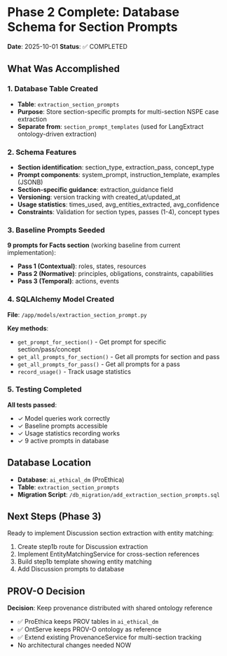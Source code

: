 # Phase 2 Complete: Database Schema for Section Prompts

**Date**: 2025-10-01
**Status**: ✅ COMPLETED

## What Was Accomplished

### 1. Database Table Created
- **Table**: `extraction_section_prompts`
- **Purpose**: Store section-specific prompts for multi-section NSPE case extraction
- **Separate from**: `section_prompt_templates` (used for LangExtract ontology-driven extraction)

### 2. Schema Features
- **Section identification**: section_type, extraction_pass, concept_type
- **Prompt components**: system_prompt, instruction_template, examples (JSONB)
- **Section-specific guidance**: extraction_guidance field
- **Versioning**: version tracking with created_at/updated_at
- **Usage statistics**: times_used, avg_entities_extracted, avg_confidence
- **Constraints**: Validation for section types, passes (1-4), concept types

### 3. Baseline Prompts Seeded
**9 prompts for Facts section** (working baseline from current implementation):
- **Pass 1 (Contextual)**: roles, states, resources
- **Pass 2 (Normative)**: principles, obligations, constraints, capabilities
- **Pass 3 (Temporal)**: actions, events

### 4. SQLAlchemy Model Created
**File**: `/app/models/extraction_section_prompt.py`

**Key methods**:
- `get_prompt_for_section()` - Get prompt for specific section/pass/concept
- `get_all_prompts_for_section()` - Get all prompts for section and pass
- `get_all_prompts_for_pass()` - Get all prompts for a pass
- `record_usage()` - Track usage statistics

### 5. Testing Completed
**All tests passed**:
- ✓ Model queries work correctly
- ✓ Baseline prompts accessible
- ✓ Usage statistics recording works
- ✓ 9 active prompts in database

## Database Location
- **Database**: `ai_ethical_dm` (ProEthica)
- **Table**: `extraction_section_prompts`
- **Migration Script**: `/db_migration/add_extraction_section_prompts.sql`

## Next Steps (Phase 3)
Ready to implement Discussion section extraction with entity matching:
1. Create step1b route for Discussion extraction
2. Implement EntityMatchingService for cross-section references
3. Build step1b template showing entity matching
4. Add Discussion prompts to database

## PROV-O Decision
**Decision**: Keep provenance distributed with shared ontology reference
- ✅ ProEthica keeps PROV tables in `ai_ethical_dm`
- ✅ OntServe keeps PROV-O ontology as reference
- ✅ Extend existing ProvenanceService for multi-section tracking
- No architectural changes needed NOW

